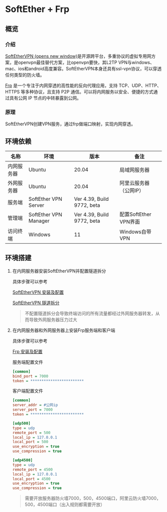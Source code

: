 # SoftEther + Frp

## 概览

### 介绍

[SoftEtherVPN (opens new window)](https://www.softether.org/)是开源跨平台，多重协议的虚拟专用网方案，是openvpn最佳替代方案，比openvpn要快，其L2TP VPN与windows、mac、ios和android高度兼容。SoftEtherVPN本身还具有ssl-vpn协议，可以穿透任何类型的防火墙。

[Frp](https://gofrp.org/) 是一个专注于内网穿透的高性能的反向代理应用，支持 TCP、UDP、HTTP、HTTPS 等多种协议，且支持 P2P 通信。可以将内网服务以安全、便捷的方式通过具有公网 IP 节点的中转暴露到公网。

### 原理

SoftEtherVPN创建VPN服务，通过frp做端口映射，实现内网穿透。

## 环境依赖

| 名称       | 环境                  | 版本                       | 备注                   |
| ---------- | --------------------- | -------------------------- | ---------------------- |
| 内网服务器 | Ubuntu                | 20.04                      | 局域网服务器           |
| 外网服务器 | Ubuntu                | 20.04                      | 阿里云服务器（公网IP） |
| 服务端     | SoftEther VPN Server  | Ver 4.39, Build 9772, beta |                        |
| 管理端     | SoftEther VPN Manager | Ver 4.39, Build 9772, beta | 配置SoftEther VPN界面  |
| 访问终端   | Windows               | 11                         | Windows自带VPN         |

## 环境搭建

1. 在内网服务器安装SoftEtherVPN并配置隧道拆分

    具体步骤可以参考

    [SoftEtherVPN 安装及配置](/linux/nat/softether/)

    [SoftEtherVPN 隧道拆分](/linux/nat/softetherroute/)

    > 不配置隧道拆分会导致终端访问的所有流量都经过外网服务器转发，从而导致外网服务器压力过大

2. 在内网服务器和外网服务器上安装Frp服务端和客户端

    具体步骤可以参考

    [Frp 安装及配置](/linux/nat/frp/)

    服务端配置文件

    ```ini
    [common]
    bind_port = 7000
    token = ************************
    ```

    客户端配置文件

    ```ini
    [common]
    server_addr = #公网ip
    server_port = 7000
    token = ************************

    [udp500]
    type = udp
    remote_port = 500
    local_ip = 127.0.0.1
    local_port = 500
    use_encryption = true
    use_compression = true

    [udp4500]
    type = udp
    remote_port = 4500
    local_ip = 127.0.0.1
    local_port = 4500
    use_encryption = true
    use_compression = true
    ```

    > 需要开放服务器防火墙7000，500，4500端口，阿里云防火墙7000，500，4500端口（出入规则都需要开放）
